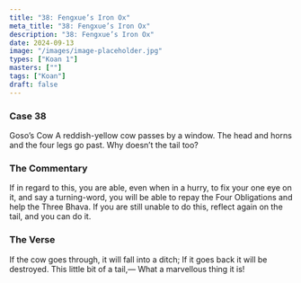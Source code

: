 ```yaml
---
title: "38: Fengxue’s Iron Ox"
meta_title: "38: Fengxue’s Iron Ox"
description: "38: Fengxue’s Iron Ox"
date: 2024-09-13
image: "/images/image-placeholder.jpg"
types: ["Koan 1"]
masters: [""]
tags: ["Koan"]
draft: false
---
```


### Case 38

Goso’s Cow
A reddish-yellow cow passes by a window. The head and horns and the four legs go past. Why doesn’t the tail too?

### The Commentary
If in regard to this, you are able, even when in a hurry, to fix your one eye on it, and say a turning-word, you will be able to repay the Four Obligations and help the Three Bhava. If you are still unable to do this, reflect again on the tail, and you can do it.

### The Verse
If the cow goes through, it will fall into a ditch; If it goes back it will be destroyed.
This little bit of a tail,— What a marvellous thing it is!








